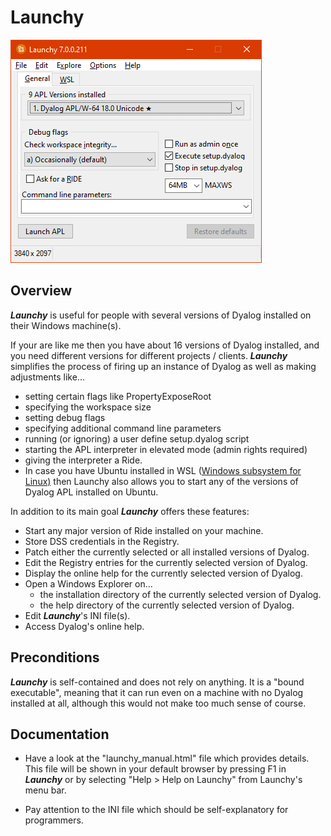 # Launchy

![Launchy](https://github.com/aplteam/Launchy/blob/master/Launchy.png)

## Overview

**_Launchy_** is useful for people with several versions of Dyalog installed on their Windows machine(s). 

If your are like me then you have about 16 versions of Dyalog installed, and you need different versions for different projects / clients. **_Launchy_** simplifies the process of firing up an instance of Dyalog as well as making adjustments like...

* setting certain flags like PropertyExposeRoot
* specifying the workspace size
* setting debug flags
* specifying additional command line parameters
* running (or ignoring) a user define setup.dyalog script
* starting the APL interpreter in elevated mode (admin rights required)
* giving the interpreter a Ride.
* In case you have Ubuntu installed in WSL ([Windows subsystem for Linux)](https://docs.microsoft.com/en-us/windows/wsl/install-win10 "How to install WSL")
then Launchy also allows you to start any of the versions of Dyalog APL installed on Ubuntu.

In addition to its main goal **_Launchy_** offers these features:

* Start any major version of Ride installed on your machine.
* Store DSS credentials in the Registry.
* Patch either the currently selected or all installed versions of Dyalog.
* Edit the Registry entries for the currently selected version of Dyalog.
* Display the online help for the currently selected version of Dyalog.
* Open a Windows Explorer on...
  * the installation directory of the currently selected version of Dyalog.
  * the help directory of the currently selected version of Dyalog.
* Edit **_Launchy_**'s INI file(s).
* Access Dyalog's online help.


## Preconditions

**_Launchy_** is self-contained and does not rely on anything. It is a "bound executable", meaning that it can run even on a machine with no Dyalog installed at all, although this would not make too much sense of course.


## Documentation

* Have a look at the "launchy_manual.html" file which provides details. This file will be shown in your default browser by pressing F1 in **_Launchy_** or by selecting "Help > Help on Launchy" from Launchy's menu bar.

* Pay attention to the INI file which should be self-explanatory for programmers.
